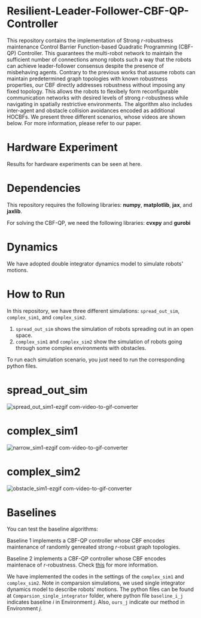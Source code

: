 # Resilient-Leader-Follower-CBF-QP-Controller

This repository contains the implementation of Strong $r$-robustness maintenance Control Barrier Function-based Quadratic Programming (CBF-QP) Controller. This guarantees the multi-robot network to maintain the sufficient number of connections among robots such a way that the robots can achieve leader-follower consensus despite the presence of misbehaving agents. Contrary to the previous works that assume robots can maintain predetermined graph topologies with known robustness properties, our CBF directly addresses robustness without imposing any fixed topology. This allows the robots to flexibely form reconfigurable communication networks with desired levels of strong $r$-robustness while navigating in spatially restrictive environments. The algorithm also includes inter-agent and obstacle collision avoidances encoded as additional HOCBFs. We present three different scenarios, whose videos are shown below. For more information, please refer to our paper.

# Hardware Experiment
Results for hardware experiments can be seen at here.


# Dependencies
This repository requires the following libraries: **numpy**, **matplotlib**, **jax**, and **jaxlib**.

For solving the CBF-QP, we need the following libraries: **cvxpy** and **gurobi**

# Dynamics
We have adopted double integrator dynamics model to simulate robots' motions. 

# How to Run
In this repository, we have three different simulations: `spread_out_sim`, `complex_sim1`, and `complex_sim2`.
1) `spread_out_sim` shows the simulation of robots spreading out in an open space.
2) `complex_sim1` and `complex_sim2` show the simulation of robots going through some complex environments with obstacles.

To run each simulation scenario, you just need to run the corresponding python files. 
# spread_out_sim
![spread_out_sim1-ezgif com-video-to-gif-converter](https://github.com/user-attachments/assets/c1151031-1a52-4621-9690-326304b47911)


# complex_sim1
 ![narrow_sim1-ezgif com-video-to-gif-converter](https://github.com/user-attachments/assets/564559c2-b1f4-4322-9ec6-9f74881e25c0)

# complex_sim2
![obstacle_sim1-ezgif com-video-to-gif-converter](https://github.com/user-attachments/assets/b2b1a954-8686-45b9-9c8b-83128c1fa3a6)


# Baselines
You can test the baseline algorithms:

Baseline 1 implements a CBF-QP controller whose CBF encodes maintenance of randomly genreated strong $r$-robust graph topologies.

Baseline 2 implements a CBF-QP controller whose CBF encodes maintenace of $r$-robustness. Check [this](https://ieeexplore.ieee.org/document/10354416) for more information.

We have implemented the codes in the settings of the `complex_sim1` and `complex_sim2`. Note in comparsion simulations, we used single integrator dynamics model to describe robots' motions.
The python files can be found at `Comparsion_single_integrator` folder, where python file `baseline_i_j` indicates baseline $i$ in Environment $j$. Also, `ours_j` indicate our method in Environment $j$.









